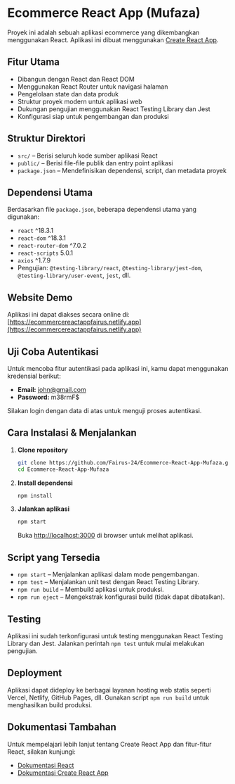 # Ecommerce React App (Mufaza)

Proyek ini adalah sebuah aplikasi ecommerce yang dikembangkan menggunakan React. Aplikasi ini dibuat menggunakan [Create React App](https://github.com/facebook/create-react-app).

## Fitur Utama

- Dibangun dengan React dan React DOM
- Menggunakan React Router untuk navigasi halaman
- Pengelolaan state dan data produk
- Struktur proyek modern untuk aplikasi web
- Dukungan pengujian menggunakan React Testing Library dan Jest
- Konfigurasi siap untuk pengembangan dan produksi

## Struktur Direktori

- `src/` – Berisi seluruh kode sumber aplikasi React
- `public/` – Berisi file-file publik dan entry point aplikasi
- `package.json` – Mendefinisikan dependensi, script, dan metadata proyek

## Dependensi Utama

Berdasarkan file `package.json`, beberapa dependensi utama yang digunakan:

- `react` ^18.3.1
- `react-dom` ^18.3.1
- `react-router-dom` ^7.0.2
- `react-scripts` 5.0.1
- `axios` ^1.7.9
- Pengujian: `@testing-library/react`, `@testing-library/jest-dom`, `@testing-library/user-event`, `jest`, dll.

## Website Demo

Aplikasi ini dapat diakses secara online di:
[https://ecommercereactappfairus.netlify.app](https://ecommercereactappfairus.netlify.app)

## Uji Coba Autentikasi

Untuk mencoba fitur autentikasi pada aplikasi ini, kamu dapat menggunakan kredensial berikut:

- **Email:** john@gmail.com
- **Password:** m38rmF$

Silakan login dengan data di atas untuk menguji proses autentikasi.

## Cara Instalasi & Menjalankan

1. **Clone repository**
   ```bash
   git clone https://github.com/Fairus-24/Ecommerce-React-App-Mufaza.git
   cd Ecommerce-React-App-Mufaza
   ```

2. **Install dependensi**
   ```bash
   npm install
   ```

3. **Jalankan aplikasi**
   ```bash
   npm start
   ```
   Buka [http://localhost:3000](http://localhost:3000) di browser untuk melihat aplikasi.

## Script yang Tersedia

- `npm start` – Menjalankan aplikasi dalam mode pengembangan.
- `npm test` – Menjalankan unit test dengan React Testing Library.
- `npm run build` – Membuild aplikasi untuk produksi.
- `npm run eject` – Mengekstrak konfigurasi build (tidak dapat dibatalkan).

## Testing

Aplikasi ini sudah terkonfigurasi untuk testing menggunakan React Testing Library dan Jest. Jalankan perintah `npm test` untuk mulai melakukan pengujian.

## Deployment

Aplikasi dapat dideploy ke berbagai layanan hosting web statis seperti Vercel, Netlify, GitHub Pages, dll. Gunakan script `npm run build` untuk menghasilkan build produksi.

## Dokumentasi Tambahan

Untuk mempelajari lebih lanjut tentang Create React App dan fitur-fitur React, silakan kunjungi:
- [Dokumentasi React](https://reactjs.org/)
- [Dokumentasi Create React App](https://create-react-app.dev/docs/getting-started/)
